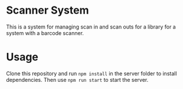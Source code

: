 # Scanner System
This is a system for managing scan in and scan outs for a library for a
system with a barcode scanner.

# Usage
Clone this repository and run `npm install` in the server folder to install dependencies.
Then use `npm run start` to start the server.
